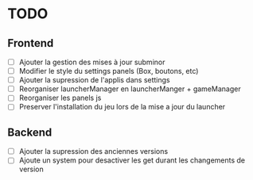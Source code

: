 # TODO

## Frontend

- [ ] Ajouter la gestion des mises à jour subminor
- [ ] Modifier le style du settings panels (Box, boutons, etc)
- [ ] Ajouter la supression de l'applis dans settings
- [ ] Reorganiser launcherManager en launcherManger + gameManager
- [ ] Reorganiser les panels js
- [ ] Preserver l'installation du jeu lors de la mise a jour du launcher

## Backend

- [ ] Ajouter la supression des anciennes versions
- [ ] Ajoute un system pour desactiver les get durant les changements de version
